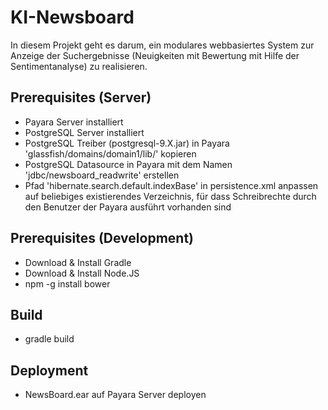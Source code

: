 # KI-Newsboard
In diesem Projekt geht es darum, ein modulares webbasiertes System zur 
Anzeige der Suchergebnisse (Neuigkeiten mit Bewertung mit Hilfe der Sentimentanalyse) zu realisieren.

## Prerequisites (Server)
* Payara Server installiert
* PostgreSQL Server installiert
* PostgreSQL Treiber (postgresql-9.X.jar) in Payara 'glassfish/domains/domain1/lib/' kopieren
* PostgreSQL Datasource in Payara mit dem Namen 'jdbc/newsboard_readwrite' erstellen
* Pfad 'hibernate.search.default.indexBase' in persistence.xml anpassen auf beliebiges 
 existierendes Verzeichnis, für dass Schreibrechte durch den Benutzer der Payara ausführt 
 vorhanden sind

## Prerequisites (Development)
* Download & Install Gradle
* Download & Install Node.JS
* npm -g install bower

## Build
* gradle build

## Deployment
* NewsBoard.ear auf Payara Server deployen